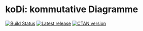 # koDi:  kommutative Diagramme

[![Build Status](https://travis-ci.org/paolobrasolin/kodi.svg?branch=master)](https://travis-ci.org/paolobrasolin/kodi)
[![Latest release](https://img.shields.io/github/release/paolobrasolin/kodi.svg)](https://github.com/paolobrasolin/kodi)
[![CTAN version](https://img.shields.io/ctan/v/kodi.svg)](https://ctan.org/pkg/kodi)
